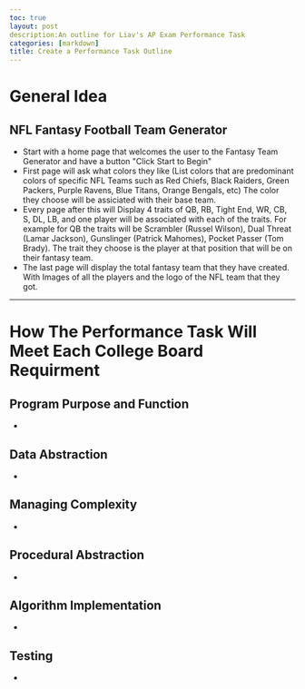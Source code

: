 ```yaml
---
toc: true
layout: post
description:An outline for Liav's AP Exam Performance Task
categories: [markdown]
title: Create a Performance Task Outline
---
```


# General Idea
## NFL Fantasy Football Team Generator
- Start with a home page that welcomes the user to the Fantasy Team Generator and have a button "Click Start to Begin"
- First page will ask what colors they like (List colors that are predominant colors of specific NFL Teams such as Red Chiefs, Black Raiders, Green Packers, Purple Ravens, Blue Titans, Orange Bengals, etc) The color they choose will be assiciated with their base team.
- Every page after this will Display 4 traits of QB, RB, Tight End, WR, CB, S, DL, LB, and one player will be associated with each of the traits. For example for QB the traits will be Scrambler (Russel Wilson), Dual Threat (Lamar Jackson), Gunslinger (Patrick Mahomes), Pocket Passer (Tom Brady). The trait they choose is the player at that position that will be on their fantasy team.
- The last page will display the total fantasy team that they have created. With Images of all the players and the logo of the NFL team that they got.

---

# How The Performance Task Will Meet Each College Board Requirment

## Program Purpose and Function
- 

## Data Abstraction
- 

## Managing Complexity
- 

## Procedural Abstraction
- 

## Algorithm Implementation
- 

## Testing
- 
